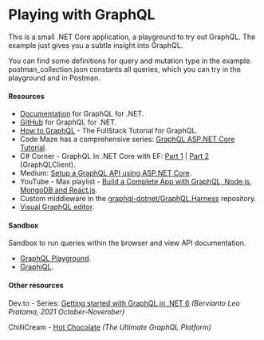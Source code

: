 # Playing with GraphQL

This is a small .NET Core application, a playground to try out GraphQL. The example just gives you a subtle insight into GraphQL.

You can find some definitions for query and mutation type in the example. postman_collection.json constants all queries, which you can try in the playground and in Postman.

#### Resources
- [Documentation](https://graphql-dotnet.github.io/docs/getting-started/introduction) for GraphQL for .NET.
- [GitHub](https://github.com/graphql-dotnet/graphql-dotnet) for GraphQL for .NET.
- [How to GraphQL](https://www.howtographql.com) - The FullStack Tutorial for GraphQL.
- Code Maze has a comprehensive series: [GraphQL ASP.NET Core Tutorial](https://code-maze.com/graphql-asp-net-core-tutorial/).
- C# Corner - GraphQL In .NET Core with EF: [Part 1](https://www.c-sharpcorner.com/article/graphql-in-net-core-web-api-with-entity-framework-core-part-one) | [Part 2](https://www.c-sharpcorner.com/article/graphql-in-net-core-web-api-with-entity-framework-core-part-two) (GraphQLClient).
- Medium: [Setup a GraphQL API using ASP.NET Core](https://medium.com/shemseddine-on-code/setup-a-graphql-api-using-asp-net-core-79f1b88f6ad8).
- YouTube - Max playlist - [Build a Complete App with GraphQL, Node.js, MongoDB and React.js](https://www.youtube.com/watch?v=7giZGFDGnkc&list=PL55RiY5tL51rG1x02Yyj93iypUuHYXcB).
- Custom middleware in the [graphql-dotnet/GraphQL.Harness](https://github.com/graphql-dotnet/graphql-dotnet/tree/master/src/GraphQL.Harness) repository.
- [Visual GraphQL editor](https://graphqleditor.com).

#### Sandbox
Sandbox to run queries within the browser and view API documentation.
- [GraphQL Playground](https://github.com/prisma/graphql-playground).
- [GraphiQL](https://github.com/graphql/graphiql).

#### Other resources

Dev.to - Series: [Getting started with GraphQL in .NET 6](https://dev.to/berviantoleo/series/15056) *(Bervianto Leo Pratama, 2021 October-November)*

ChilliCream - [Hot Chocolate](https://chillicream.com/docs/hotchocolate) *(The Ultimate GraphQL Platform)*

